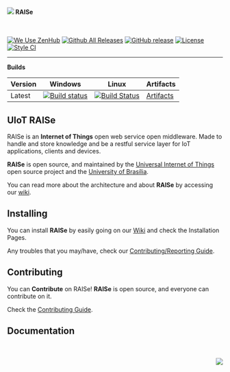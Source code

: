 <h4><img src="http://i.imgur.com/Ftmda0f.png"/> RAISe</h4>
<br>

[![We Use ZenHub](https://raw.githubusercontent.com/ZenHubIO/support/master/zenhub-badge.png)](https://zenhub.com) [![Github All Releases](https://img.shields.io/github/downloads/sant0ro/raise/total.svg)]() [![GitHub release](https://img.shields.io/github/release/sant0ro/raise.svg)]() [![License](https://img.shields.io/badge/License-Apache%202.0-blue.svg)](https://opensource.org/licenses/Apache-2.0) [![Style CI](https://styleci.io/repos/91028140/shield?style=flat)](https://styleci.io/repos/91028140/) 

<hr>

<b>Builds</b>

Version | Windows | Linux | Artifacts |
--------|---------|-------|-----------|
Latest  | [![Build status](https://ci.appveyor.com/api/projects/status/pfa62986wf69cawp?svg=true)](https://ci.appveyor.com/project/sant0ro/raise)   | [![Build Status](https://travis-ci.org/sant0ro/RAISe.svg?branch=sbr)](https://travis-ci.org/sant0ro/RAISe) | [Artifacts](https://ci.appveyor.com/project/sant0ro/raise/branch/sbr/artifacts) |

UIoT RAISe
----------

RAISe is an <b>Internet of Things</b> open web service open middleware. Made to handle and store knowledge and be a restful service layer for IoT applications, clients and devices.

<b>RAISe</b> is open source, and maintained by the [Universal Internet of Things](https://uiot.org) open source project and the [University of Brasília](http://www.unb.br).

You can read more about the architecture and about <b>RAISe</b> by accessing our [wiki](wiki).

Installing
----------

You can install <b>RAISe</b> by easily going on our [Wiki](wiki) and check the Installation Pages.

Any troubles that you may/have, check our [Contributing/Reporting Guide](sbr/CONTRIBUTING.md).

Contributing
------------

You can <b>Contribute</b> on RAISe! <b>RAISe</b> is open source, and everyone can contribute on it.

Check the [Contributing Guide](sbr/CONTRIBUTING.md).

Documentation
-------------



<br>
<br>
<img align="right" src="http://3.bp.blogspot.com/_0oAS_01e8zM/SfEXdfGyQRI/AAAAAAAAAEI/D94K-PR5owU/s200/unb_logo.gif">

